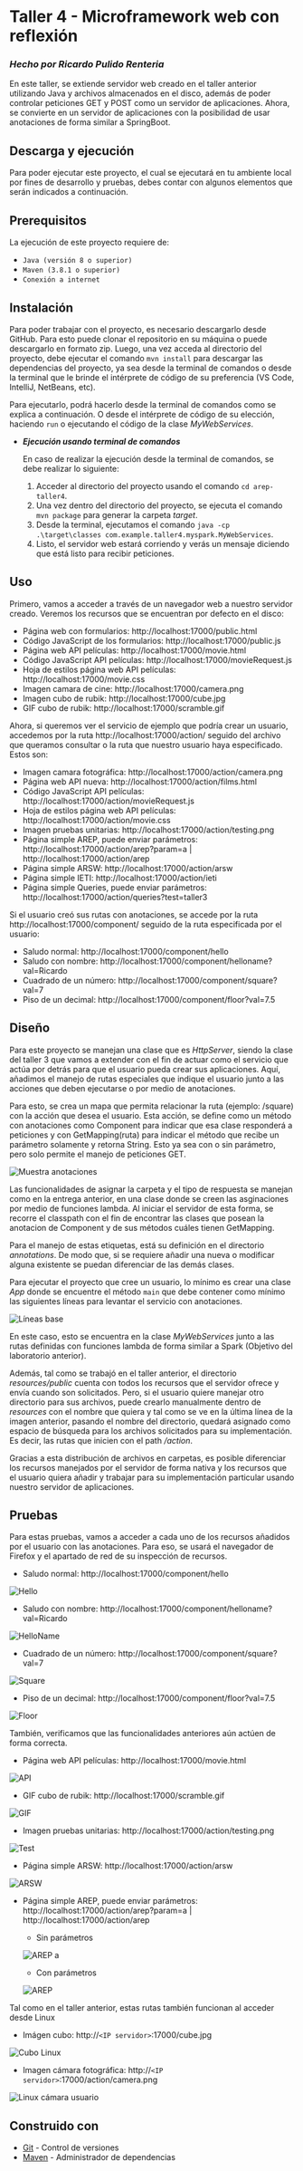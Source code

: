 # **Taller 4 - Microframework web con reflexión**
### *Hecho por Ricardo Pulido Renteria*

En este taller, se extiende servidor web creado en el taller anterior utilizando Java y archivos almacenados en el disco, además de poder controlar peticiones GET y POST como un servidor de aplicaciones.
Ahora, se convierte en un servidor de aplicaciones con la posibilidad de usar anotaciones de forma similar a SpringBoot.

## **Descarga y ejecución**

Para poder ejecutar este proyecto, el cual se ejecutará en tu ambiente local por fines de desarrollo y pruebas, debes contar con algunos elementos que serán indicados a continuación.


## **Prerequisitos**

La ejecución de este proyecto requiere de:
- `Java (versión 8 o superior)`
- `Maven (3.8.1 o superior)`
- `Conexión a internet`


## **Instalación**

Para poder trabajar con el proyecto, es necesario descargarlo desde GitHub. Para esto puede clonar el repositorio en su máquina o puede descargarlo en formato zip. Luego, una vez acceda al directorio del proyecto, debe ejecutar el comando `mvn install` para descargar las dependencias del proyecto, ya sea desde la terminal de comandos o desde la terminal que le brinde el intérprete de código de su preferencia (VS Code, IntelliJ, NetBeans, etc).

Para ejecutarlo, podrá hacerlo desde la terminal de comandos como se explica a continuación. O desde el intérprete de código de su elección, haciendo `run` o ejecutando el código de la clase _MyWebServices_.


- **_Ejecución usando terminal de comandos_**
  
  En caso de realizar la ejecución desde la terminal de comandos, se debe realizar lo siguiente:
  1. Acceder al directorio del proyecto usando el comando `cd arep-taller4`.
  2. Una vez dentro del directorio del proyecto, se ejecuta el comando `mvn package` para generar la carpeta _target_.
  3. Desde la terminal, ejecutamos el comando `java -cp .\target\classes com.example.taller4.myspark.MyWebServices`.
  4. Listo, el servidor web estará corriendo y verás un mensaje diciendo que está listo para recibir peticiones.


## **Uso**

Primero, vamos a acceder a través de un navegador web a nuestro servidor creado. Veremos los recursos que se encuentran por defecto en el disco:

+ Página web con formularios: http://localhost:17000/public.html
+ Código JavaScript de los formularios: http://localhost:17000/public.js
+ Página web API películas: http://localhost:17000/movie.html
+ Código JavaScript API películas: http://localhost:17000/movieRequest.js
+ Hoja de estilos página web API películas: http://localhost:17000/movie.css
+ Imagen camara de cine:  http://localhost:17000/camera.png
+ Imagen cubo de rubik: http://localhost:17000/cube.jpg
+ GIF cubo de rubik: http://localhost:17000/scramble.gif

Ahora, si queremos ver el servicio de ejemplo que podría crear un usuario, accedemos por la ruta http://localhost:17000/action/ seguido del archivo que queramos consultar o la ruta que nuestro usuario haya especificado. Estos son:

+ Imagen camara fotográfica: http://localhost:17000/action/camera.png
+ Página web API nueva: http://localhost:17000/action/films.html
+ Código JavaScript API películas: http://localhost:17000/action/movieRequest.js
+ Hoja de estilos página web API películas: http://localhost:17000/action/movie.css
+ Imagen pruebas unitarias: http://localhost:17000/action/testing.png
+ Página simple AREP, puede enviar parámetros: http://localhost:17000/action/arep?param=a | http://localhost:17000/action/arep
+ Página simple ARSW: http://localhost:17000/action/arsw
+ Página simple IETI: http://localhost:17000/action/ieti
+ Página simple Queries, puede enviar parámetros: http://localhost:17000/action/queries?test=taller3

Si el usuario creó sus rutas con anotaciones, se accede por la ruta http://localhost:17000/component/ seguido de la ruta especificada por el usuario:

+ Saludo normal: http://localhost:17000/component/hello
+ Saludo con nombre: http://localhost:17000/component/helloname?val=Ricardo
+ Cuadrado de un número: http://localhost:17000/component/square?val=7
+ Piso de un decimal: http://localhost:17000/component/floor?val=7.5

## **Diseño**

Para este proyecto se manejan una clase que es _HttpServer_, siendo la clase del taller 3 que vamos a extender con el fin de actuar como el servicio que actúa por detrás para que el usuario pueda crear sus aplicaciones. Aquí, añadimos el manejo de rutas especiales que indique el usuario junto a las acciones que deben ejecutarse o por medio de anotaciones.

Para esto, se crea un mapa que permita relacionar la ruta (ejemplo: /square) con la acción que desea el usuario. Esta acción, se define como un método con anotaciones como Component para indicar que esa clase responderá a peticiones y con GetMapping(ruta) para indicar el método que recibe un parámetro solamente y retorna String. Esto ya sea con o sin parámetro, pero solo permite el manejo de peticiones GET.

![Muestra anotaciones](<Imágenes README/anotaciones.png>)

Las funcionalidades de asignar la carpeta y el tipo de respuesta se manejan como en la entrega anterior, en una clase donde se creen las asginaciones por medio de funciones lambda. Al iniciar el servidor de esta forma, se recorre el classpath con el fin de encontrar las clases que posean la anotacion de Component y de sus métodos cuáles tienen GetMapping.

Para el manejo de estas etiquetas, está su definición en el directorio _annotations_. De modo que, si se requiere añadir una nueva o modificar alguna existente se puedan diferenciar de las demás clases.

Para ejecutar el proyecto que cree un usuario, lo mínimo es crear una clase _App_ donde se encuentre el método `main` que debe contener como mínimo las siguientes líneas para levantar el servicio con anotaciones.

![Líneas base](<Imágenes README/Base Ejecución.png>)

En este caso, esto se encuentra en la clase _MyWebServices_ junto a las rutas definidas con funciones lambda de forma similar a Spark (Objetivo del laboratorio anterior).

Además, tal como se trabajó en el taller anterior, el directorio _resources/public_ cuenta con todos los recursos que el servidor ofrece y envía cuando son solicitados. Pero, si el usuario quiere manejar otro directorio para sus archivos, puede crearlo manualmente dentro de _resources_ con el nombre que quiera y tal como se ve en la última línea de la imagen anterior, pasando el nombre del directorio, quedará asignado como espacio de búsqueda para los archivos solicitados para su implementación. Es decir, las rutas que inicien con el path */action*.

Gracias a esta distribución de archivos en carpetas, es posible diferenciar los recursos manejados por el servidor de forma nativa y los recursos que el usuario quiera añadir y trabajar para su implementación particular usando nuestro servidor de aplicaciones.

## **Pruebas**

Para estas pruebas, vamos a acceder a cada uno de los recursos añadidos por el usuario con las anotaciones. Para eso, se usará el navegador de Firefox y el apartado de red de su inspección de recursos.

+ Saludo normal: http://localhost:17000/component/hello

![Hello](<Imágenes README/Hello.png>)

+ Saludo con nombre: http://localhost:17000/component/helloname?val=Ricardo

![HelloName](<Imágenes README/HelloName.png>)

+ Cuadrado de un número: http://localhost:17000/component/square?val=7

![Square](<Imágenes README/Square.png>)

+ Piso de un decimal: http://localhost:17000/component/floor?val=7.5

![Floor](<Imágenes README/floor.png>)


También, verificamos que las funcionalidades anteriores aún actúen de forma correcta.

+ Página web API películas: http://localhost:17000/movie.html

![API](<Imágenes README/movies.png>)

+ GIF cubo de rubik: http://localhost:17000/scramble.gif

![GIF](<Imágenes README/gif.png>)

+ Imagen pruebas unitarias: http://localhost:17000/action/testing.png

![Test](<Imágenes README/test.png>)

+ Página simple ARSW: http://localhost:17000/action/arsw

![ARSW](<Imágenes README/arsw.png>)

+ Página simple AREP, puede enviar parámetros: http://localhost:17000/action/arep?param=a | http://localhost:17000/action/arep

  + Sin parámetros

  ![AREP a](<Imágenes README/arepa.png>)

  + Con parámetros

  ![AREP](<Imágenes README/arep.png>)

Tal como en el taller anterior, estas rutas también funcionan al acceder desde Linux

+ Imágen cubo: http://`<IP servidor>`:17000/cube.jpg

![Cubo Linux](<Imágenes README/linux cube.png>)

+ Imagen cámara fotográfica: http://`<IP servidor>`:17000/action/camera.png

![Linux cámara usuario](<Imágenes README/linux cam.png>)

## **Construido con**
  - [Git](https://git-scm.com) - Control de versiones
  - [Maven](https://maven.apache.org) - Administrador de dependencias
